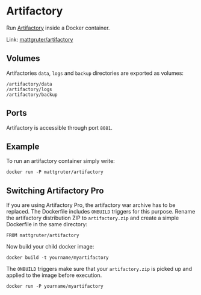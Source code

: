 # Artifactory

Run [Artifactory](http://www.jfrog.com/home/v_artifactory_opensource_overview) inside a Docker container.

Link: [mattgruter/artifactory](https://registry.hub.docker.com/u/mattgruter/artifactory/)


## Volumes
Artifactories `data`, `logs` and `backup` directories are exported as volumes:

    /artifactory/data
    /artifactory/logs
    /artifactory/backup

## Ports
Artifactory is accessible through port `8081`.

## Example
To run an artifactory container simply write:
    
    docker run -P mattgruter/artifactory

## Switching Artifactory Pro
If you are using Artifactory Pro, the artifactory war archive has to be replaced. The Dockerfile includes `ONBUILD` triggers for this purpose. Rename the artifactory distribution ZIP to `artifactory.zip` and create a simple Dockerfile in the same directory:

    FROM mattgruter/artifactory

Now build your child docker image:

    docker build -t yourname/myartifactory

The `ONBUILD` triggers make sure that your `artifactory.zip` is picked up and applied to the image before execution.

    docker run -P yourname/myartifactory


